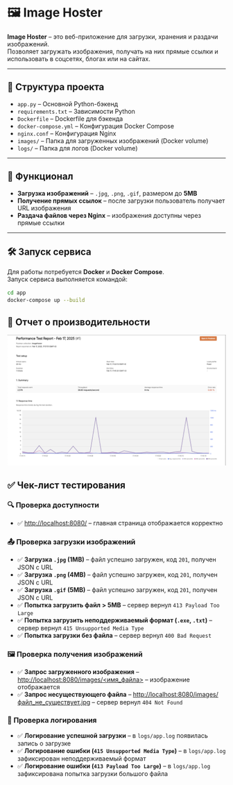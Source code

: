 # 🖼️ Image Hoster

**Image Hoster** – это веб-приложение для загрузки, хранения и раздачи изображений.  
Позволяет загружать изображения, получать на них прямые ссылки и использовать в соцсетях, блогах или на сайтах.

---

## 📂 Структура проекта

- `app.py` – Основной Python-бэкенд
- `requirements.txt` – Зависимости Python
- `Dockerfile` – Dockerfile для бэкенда
- `docker-compose.yml` – Конфигурация Docker Compose
- `nginx.conf` – Конфигурация Nginx
- `images/` – Папка для загруженных изображений (Docker volume)
- `logs/` – Папка для логов (Docker volume)

---

## 🚀 Функционал

- **Загрузка изображений** – `.jpg`, `.png`, `.gif`, размером до **5MB**
- **Получение прямых ссылок** – после загрузки пользователь получает URL изображения
- **Раздача файлов через Nginx** – изображения доступны через прямые ссылки

---

## 🛠️ Запуск сервиса

Для работы потребуется **Docker** и **Docker Compose**.  
Запуск сервиса выполняется командой:

```bash
cd app
docker-compose up --build
```

## 📄 Отчет о производительности

![Вот он](/iScreen_Shoter_Google_Chrome_250217175811.jpg)




## ✅ Чек-лист тестирования

### 🔍 Проверка доступности
- ✅ [http://localhost:8080/](http://localhost:8080/) – главная страница отображается корректно

### 📤 Проверка загрузки изображений
- ✅ **Загрузка `.jpg` (1MB)** – файл успешно загружен, код `201`, получен JSON с URL
- ✅ **Загрузка `.png` (4MB)** – файл успешно загружен, код `201`, получен JSON с URL
- ✅ **Загрузка `.gif` (5MB)** – файл успешно загружен, код `201`, получен JSON с URL
- ✅ **Попытка загрузить файл > 5MB** – сервер вернул `413 Payload Too Large`
- ✅ **Попытка загрузить неподдерживаемый формат (`.exe`, `.txt`)** – сервер вернул `415 Unsupported Media Type`
- ✅ **Попытка загрузки без файла** – сервер вернул `400 Bad Request`

### 🖼️ Проверка получения изображений
- ✅ **Запрос загруженного изображения** – [http://localhost:8080/images/<имя_файла>](http://localhost:8080/images/<имя_файла>) – изображение отображается
- ✅ **Запрос несуществующего файла** – [http://localhost:8080/images/файл_не_существует.jpg](http://localhost:8080/images/файл_не_существует.jpg) – сервер вернул `404 Not Found`

### 📜 Проверка логирования
- ✅ **Логирование успешной загрузки** – в `logs/app.log` появилась запись о загрузке
- ✅ **Логирование ошибки (`415 Unsupported Media Type`)** – в `logs/app.log` зафиксирован неподдерживаемый формат
- ✅ **Логирование ошибки (`413 Payload Too Large`)** – в `logs/app.log` зафиксирована попытка загрузки большого файла


